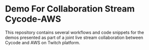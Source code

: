 # Demo For Collaboration Stream Cycode-AWS

This repository contains several workflows and code snippets for the demos presented as part of a joint live stream collaboration between Cycode and AWS on Twitch platform.